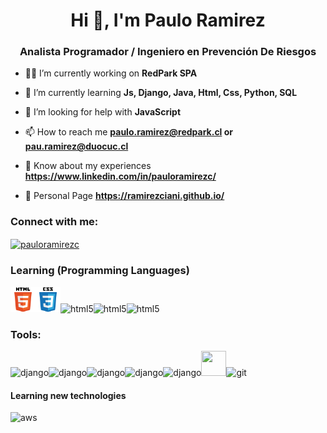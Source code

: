 <h1 align="center">Hi 👋, I'm Paulo Ramirez</h1>
<h3 align="center">Analista Programador / Ingeniero en Prevención De Riesgos </h3>

- 🏋🏽 I’m currently working on **RedPark SPA**

- 🌱 I’m currently learning **Js, Django, Java, Html, Css, Python, SQL**

- 🤝 I’m looking for help with **JavaScript**

- 📫 How to reach me **paulo.ramirez@redpark.cl or pau.ramirez@duocuc.cl**

- 📄 Know about my experiences **https://www.linkedin.com/in/pauloramirezc/**

- 🛄 Personal Page **https://ramirezciani.github.io/**

<h3 align="left">Connect with me:</h3>
<p align="left">
<a href="https://linkedin.com/in/pauloramirezc" target="blank"><img align="center" src="https://raw.githubusercontent.com/rahuldkjain/github-profile-readme-generator/master/src/images/icons/Social/linked-in-alt.svg" alt="pauloramirezc" height="30" width="40" /></a></p>

 
  
<h3 align="left">Learning (Programming Languages)</h3>
<p> <img src="https://raw.githubusercontent.com/devicons/devicon/master/icons/html5/html5-original-wordmark.svg" alt="html5" width="40" height="40"/><img src="https://raw.githubusercontent.com/devicons/devicon/master/icons/css3/css3-original-wordmark.svg" alt="css3" width="40" height="40"/><img src="https://img.icons8.com/color/344/python.png" alt="html5" width="40" height="40"/><img src="https://img.icons8.com/color/344/javascript--v1.png" alt="html5" width="40" height="40"/><img src="https://img.icons8.com/color/344/java-coffee-cup-logo--v1.png" alt="html5" width="40" height="40"/> </p>


<h3 align="left">Tools:</h3>
<p><img src="https://cdn.jsdelivr.net/gh/devicons/devicon/icons/django/django-plain-wordmark.svg" alt="django" width="40" height="40"/><img src="https://img.icons8.com/color/344/bootstrap.png" alt="django" width="40" height="40"/><img src="https://img.icons8.com/fluency/344/visual-studio-code-2019.png" alt="django" width="40" height="40"/><img src="https://img.icons8.com/color/344/ionic.png" alt="django" width="40" height="40"/><img src="https://img.icons8.com/office/344/database.png" alt="django" width="40" height="40"/><img src="https://img.icons8.com/color/344/oracle-logo.png" alt="" width="40" height="40"/><img src="https://img.icons8.com/fluency/48/null/github.png" alt="git" width="40" height="40"/></p>

<h4 align="left">Learning new technologies</h4>
<p><img src="https://img.icons8.com/color/344/amazon-web-services.png" alt="aws" width="40" height="40"</p>
